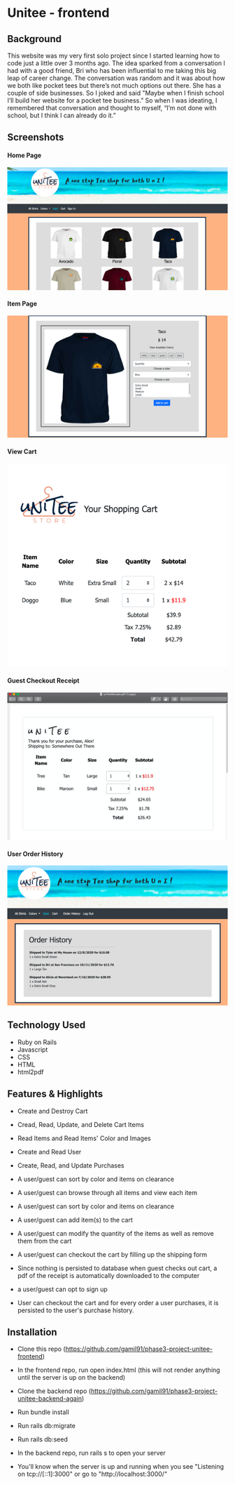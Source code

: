 # Unitee - frontend

## Background

This website was my very first solo project since I started learning how to code just a little over 3 months ago. The idea sparked from a conversation I had with a good friend, Bri who has been influential to me taking this big leap of career change. The conversation was random and it was about how we both like pocket tees but there’s not much options out there. She has a couple of side businesses.  So I joked and said "Maybe when I finish school I’ll build her website for a pocket tee business.” So when I was ideating, I remembered that conversation and thought to myself, “I’m not done with school, but I think I can already do it.”


## Screenshots

#### Home Page
![Home Page](https://github.com/gamil91/phase3-project-unitee-frontend/blob/main/src/images/home.png)

#### Item Page
![Item Page](https://github.com/gamil91/phase3-project-unitee-frontend/blob/main/src/images/item.png)

#### View Cart
![Cart](https://github.com/gamil91/phase3-project-unitee-frontend/blob/main/src/images/viewCart.png)

#### Guest Checkout Receipt
![Receipt](https://github.com/gamil91/phase3-project-unitee-frontend/blob/main/src/images/receiptPdf.png)

#### User Order History
![UserOrderHistory](https://github.com/gamil91/phase3-project-unitee-frontend/blob/main/src/images/userOrderHistory.png)

## Technology Used

- Ruby on Rails
- Javascript
- CSS
- HTML
- html2pdf

## Features & Highlights

- Create and Destroy Cart
- Cread, Read, Update, and Delete Cart Items
- Read Items and Read Items' Color and Images
- Create and Read User
- Create, Read, and Update Purchases

- A user/guest can sort by color and items on clearance
- A user/guest can browse through all items and view each item
- A user/guest can sort by color and items on clearance
- A user/guest can add item(s) to the cart
- A user/guest can modify the quantity of the items as well as remove them from the cart
- A user/guest can checkout the cart by filling up the shipping form 
- Since nothing is persisted to database when guest checks out cart, a pdf of the receipt is automatically downloaded to the computer
- a user/guest can opt to sign up 
- User can checkout the cart and for every order a user purchases, it is persisted to the user's purchase history.


## Installation

- Clone this repo (https://github.com/gamil91/phase3-project-unitee-frontend)
- In the frontend repo, run open index.html (this will not render anything until the server is up on the backend)

- Clone the backend repo (https://github.com/gamil91/phase3-project-unitee-backend-again)
- Run bundle install
- Run rails db:migrate
- Run rails db:seed
- In the backend repo, run rails s to open your server
- You'll know when the server is up and running when you see "Listening on tcp://[::1]:3000" or go to "http://localhost:3000/"


